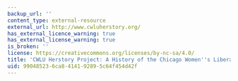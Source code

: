 ```yaml
---
backup_url: ''
content_type: external-resource
external_url: http://www.cwluherstory.org/
has_external_licence_warning: true
has_external_license_warning: true
is_broken: ''
license: https://creativecommons.org/licenses/by-nc-sa/4.0/
title: 'CWLU Herstory Project: A History of the Chicago Women''s Liberation Union'
uid: 99048523-6ca8-4141-9289-5c64f454d42f
---
```

